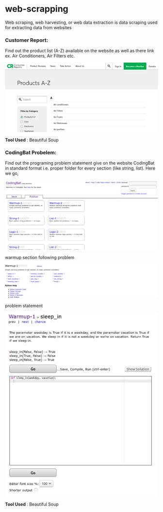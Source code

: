 # web-scrapping

Web scraping, web harvesting, or web data extraction is data scraping used for extracting data from websites

### Customer Report:

Find out the product list (A-Z) available on the website as well as there link ex. Air Conditioners, Air Filters etc.

![alt text](ConsumerReports.png)

**Tool Used** : Beautiful Soup

### CodingBat Probelem:

Find out the programing problem statement give on the website CodingBat in standard format i.e. proper folder for every section (like string, list). Here we go, 

![alt text](CodingBatPython.png)

warmup section following problem

![alt text](CodingBatPythonWarmup-1.png)

problem statement

![alt text](CodingBatPythonWarmup-1sleep_in.png)

**Tool Used** : Beautiful Soup
